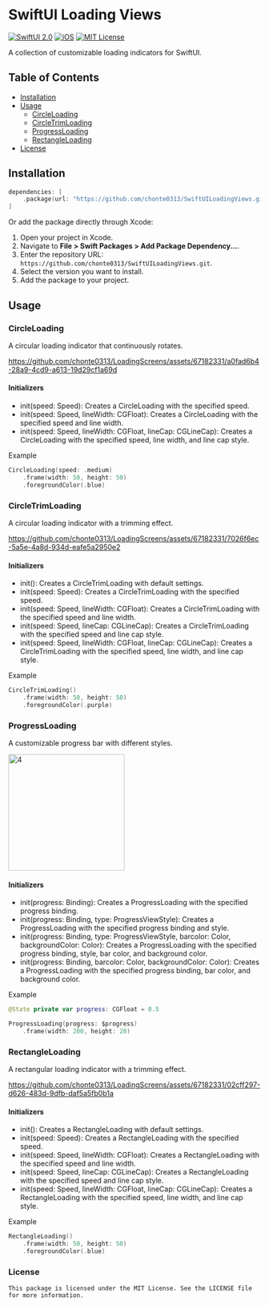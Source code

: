 # SwiftUI Loading Views

[![SwiftUI 2.0](https://img.shields.io/badge/SwiftUI-2.0-orange)](https://developer.apple.com/xcode/swiftui/)
[![iOS](https://img.shields.io/badge/iOS-14.0-blue)](https://developer.apple.com/ios/)
[![MIT License](https://img.shields.io/badge/license-MIT-green)](LICENSE)

A collection of customizable loading indicators for SwiftUI.

## Table of Contents

- [Installation](#installation)
- [Usage](#usage)
  - [CircleLoading](#circleloading)
  - [CircleTrimLoading](#circletrimloading)
  - [ProgressLoading](#progressloading)
  - [RectangleLoading](#rectangleloading)
- [License](#license)

## Installation

```swift
dependencies: [
    .package(url: "https://github.com/chonte0313/SwiftUILoadingViews.git", from: "1.0.0")
]
```
Or add the package directly through Xcode:

1. Open your project in Xcode.
2. Navigate to **File > Swift Packages > Add Package Dependency...**.
3. Enter the repository URL: `https://github.com/chonte0313/SwiftUILoadingViews.git`.
4. Select the version you want to install.
5. Add the package to your project.

## Usage

### CircleLoading

A circular loading indicator that continuously rotates.

https://github.com/chonte0313/LoadingScreens/assets/67182331/a0fad6b4-28a9-4cd9-a613-19d29cf1a69d

#### Initializers

- init(speed: Speed): Creates a CircleLoading with the specified speed.
- init(speed: Speed, lineWidth: CGFloat): Creates a CircleLoading with the specified speed and line width.
- init(speed: Speed, lineWidth: CGFloat, lineCap: CGLineCap): Creates a CircleLoading with the specified speed, line width, and line cap style.


Example

```swift
CircleLoading(speed: .medium)
    .frame(width: 50, height: 50)
    .foregroundColor(.blue)
```



### CircleTrimLoading

A circular loading indicator with a trimming effect.



https://github.com/chonte0313/LoadingScreens/assets/67182331/7026f6ec-5a5e-4a8d-934d-eafe5a2950e2


#### Initializers

- init(): Creates a CircleTrimLoading with default settings.
- init(speed: Speed): Creates a CircleTrimLoading with the specified speed.
- init(speed: Speed, lineWidth: CGFloat): Creates a CircleTrimLoading with the specified speed and line width.
- init(speed: Speed, lineCap: CGLineCap): Creates a CircleTrimLoading with the specified speed and line cap style.
- init(speed: Speed, lineWidth: CGFloat, lineCap: CGLineCap): Creates a CircleTrimLoading with the specified speed, line width, and line cap style.

Example

```swift
CircleTrimLoading()
    .frame(width: 50, height: 50)
    .foregroundColor(.purple)
```



### ProgressLoading

A customizable progress bar with different styles.

<img width="232" alt="4" src="https://github.com/chonte0313/LoadingScreens/assets/67182331/e880e493-4c28-4f1b-b508-5dff5c29c9ec">


#### Initializers

- init(progress: Binding<CGFloat>): Creates a ProgressLoading with the specified progress binding.
- init(progress: Binding<CGFloat>, type: ProgressViewStyle): Creates a ProgressLoading with the specified progress binding and style.
- init(progress: Binding<CGFloat>, type: ProgressViewStyle, barcolor: Color, backgroundColor: Color): Creates a ProgressLoading with the specified progress binding, style, bar color, and background color.
- init(progress: Binding<CGFloat>, barcolor: Color, backgroundColor: Color): Creates a ProgressLoading with the specified progress binding, bar color, and background color.

Example

```swift
@State private var progress: CGFloat = 0.5

ProgressLoading(progress: $progress)
    .frame(width: 200, height: 20)

```



### RectangleLoading

A rectangular loading indicator with a trimming effect.



https://github.com/chonte0313/LoadingScreens/assets/67182331/02cff297-d626-483d-9dfb-daf5a5fb0b1a



#### Initializers

- init(): Creates a RectangleLoading with default settings.
- init(speed: Speed): Creates a RectangleLoading with the specified speed.
- init(speed: Speed, lineWidth: CGFloat): Creates a RectangleLoading with the specified speed and line width.
- init(speed: Speed, lineCap: CGLineCap): Creates a RectangleLoading with the specified speed and line cap style.
- init(speed: Speed, lineWidth: CGFloat, lineCap: CGLineCap): Creates a RectangleLoading with the specified speed, line width, and line cap style.

Example

```swift
RectangleLoading()
    .frame(width: 50, height: 50)
    .foregroundColor(.blue)
```



### License

```This package is licensed under the MIT License. See the LICENSE file for more information.```

